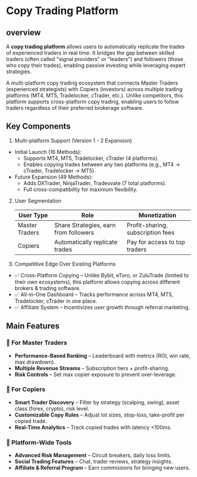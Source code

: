 # Copy Trading Platform

## overview
A **copy trading platform** allows users to automatically replicate the trades of experienced traders in real time. It bridges the gap between skilled traders (often called "signal providers" or "leaders") and followers (those who copy their trades), enabling passive investing while leveraging expert strategies.

A multi-platform copy trading ecosystem that connects Master Traders (experienced strategists) with Copiers (investors) across multiple trading platforms (MT4, MT5, Tradelocker, cTrader, etc.). Unlike competitors, this platform supports cross-platform copy trading, enabling users to follow traders regardless of their preferred brokerage software.

## Key Components 
1. Multi-platform Support (Version 1 - 2 Expansion)
- Initial Launch (16 Methods):
  - Supports MT4, MT5, Tradelocker, cTrader (4 platforms).
  - Enables copying trades between any two platforms (e.g., MT4 → cTrader, Tradelocker → MT5).
- Future Expansion (49 Methods):
  - Adds DXTrader, NinjaTrader, Tradeovate (7 total platforms).
  - Full cross-compatibility for maximum flexibility.
2. User Segmentation

    | User Type    | Role | Monetization |
    |--------------|------|--------------|
    | Master Traders | Share Strategies, earn from followers | Profit-sharing, subscription fees |
    |Copiers | Automatically replicate trades | Pay for access to top traders |

3. Competitive Edge Over Existing Platforms

- ✅ Cross-Platform Copying – Unlike Bybit, eToro, or ZuluTrade (limited to their own ecosystems), this platform allows copying across different brokers & trading software.
- ✅ All-in-One Dashboard – Tracks performance across MT4, MT5, Tradelocker, cTrader in one place.
- ✅ Affiliate System – Incentivizes user growth through referral marketing.

## Main Features

### 🔹 For Master Traders

- **Performance-Based Ranking** – Leaderboard with metrics (ROI, win rate, max drawdown).
- **Multiple Revenue Streams** – Subscription tiers + profit-sharing.
- **Risk Controls** – Set max copier exposure to prevent over-leverage.

### 🔹 For Copiers

- **Smart Trader Discovery** – Filter by strategy (scalping, swing), asset class (forex, crypto), risk level.
- **Customizable Copy Rules** – Adjust lot sizes, stop-loss, take-profit per copied trade.
- **Real-Time Analytics** – Track copied trades with latency <100ms.

### 🔹 Platform-Wide Tools

- **Advanced Risk Management** – Circuit breakers, daily loss limits.
- **Social Trading Features** – Chat, trader reviews, strategy insights.
- **Affiliate & Referral Program** – Earn commissions for bringing new users.